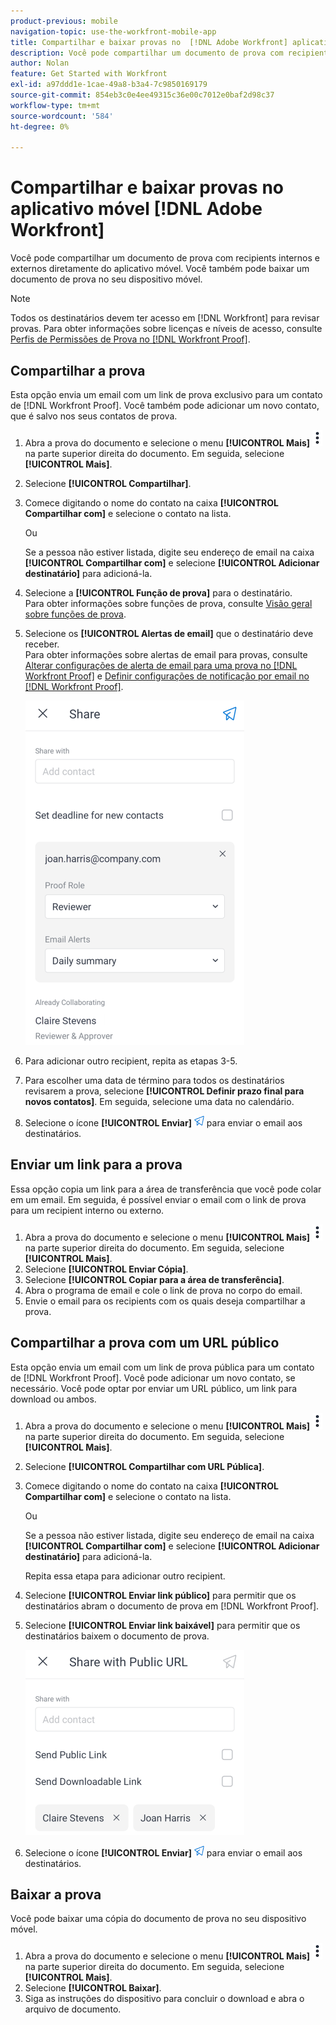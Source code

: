 ```yaml
---
product-previous: mobile
navigation-topic: use-the-workfront-mobile-app
title: Compartilhar e baixar provas no  [!DNL Adobe Workfront] aplicativo móvel
description: Você pode compartilhar um documento de prova com recipients internos e externos diretamente do aplicativo móvel. Você também pode baixar um documento de prova no seu dispositivo móvel.
author: Nolan
feature: Get Started with Workfront
exl-id: a97ddd1e-1cae-49a8-b3a4-7c9850169179
source-git-commit: 854eb3c0e4ee49315c36e00c7012e0baf2d98c37
workflow-type: tm+mt
source-wordcount: '584'
ht-degree: 0%

---
```


# Compartilhar e baixar provas no aplicativo móvel [!DNL Adobe Workfront]

Você pode compartilhar um documento de prova com recipients internos e externos diretamente do aplicativo móvel. Você também pode baixar um documento de prova no seu dispositivo móvel.

>[!NOTE]
>
>Todos os destinatários devem ter acesso em [!DNL Workfront] para revisar provas. Para obter informações sobre licenças e níveis de acesso, consulte [Perfis de Permissões de Prova no [!DNL Workfront Proof]](../../../workfront-proof/wp-acct-admin/account-settings/proof-perm-profiles-in-wp.md).

## Compartilhar a prova

Esta opção envia um email com um link de prova exclusivo para um contato de [!DNL Workfront Proof]. Você também pode adicionar um novo contato, que é salvo nos seus contatos de prova.

1. Abra a prova do documento e selecione o menu **[!UICONTROL Mais]** ![Mais menu](assets/mobile-verticalmoremenu-20x33.png) na parte superior direita do documento. Em seguida, selecione **[!UICONTROL Mais]**.
1. Selecione **[!UICONTROL Compartilhar]**.
1. Comece digitando o nome do contato na caixa **[!UICONTROL Compartilhar com]** e selecione o contato na lista.

   Ou

   Se a pessoa não estiver listada, digite seu endereço de email na caixa **[!UICONTROL Compartilhar com]** e selecione **[!UICONTROL Adicionar destinatário]** para adicioná-la.

1. Selecione a **[!UICONTROL Função de prova]** para o destinatário.\
   Para obter informações sobre funções de prova, consulte [Visão geral sobre funções de prova](../../../review-and-approve-work/proofing/proofing-overview/proof-roles.md).
1. Selecione os **[!UICONTROL Alertas de email]** que o destinatário deve receber.\
   Para obter informações sobre alertas de email para provas, consulte [Alterar configurações de alerta de email para uma prova no [!DNL Workfront Proof]](../../../workfront-proof/wp-emailsntfctns/email-alerts/change-email-alert-settings-wp.md) e [Definir configurações de notificação por email no [!DNL Workfront Proof]](../../../workfront-proof/wp-emailsntfctns/email-alerts/config-email-notification-settings-wp.md).

   ![Compartilhar tela](assets/mobile-shareproof-350x551.png)

1. Para adicionar outro recipient, repita as etapas 3-5.
1. Para escolher uma data de término para todos os destinatários revisarem a prova, selecione **[!UICONTROL Definir prazo final para novos contatos]**. Em seguida, selecione uma data no calendário.
1. Selecione o ícone **[!UICONTROL Enviar]** ![Ícone Enviar](assets/mobile-send-icon-25x26.png) para enviar o email aos destinatários.

## Enviar um link para a prova

Essa opção copia um link para a área de transferência que você pode colar em um email. Em seguida, é possível enviar o email com o link de prova para um recipient interno ou externo.

1. Abra a prova do documento e selecione o menu **[!UICONTROL Mais]** ![Mais menu](assets/mobile-verticalmoremenu-20x33.png) na parte superior direita do documento. Em seguida, selecione **[!UICONTROL Mais]**.
1. Selecione **[!UICONTROL Enviar Cópia]**.
1. Selecione **[!UICONTROL Copiar para a área de transferência]**.
1. Abra o programa de email e cole o link de prova no corpo do email.
1. Envie o email para os recipients com os quais deseja compartilhar a prova.

## Compartilhar a prova com um URL público

Esta opção envia um email com um link de prova pública para um contato de [!DNL Workfront Proof]. Você pode adicionar um novo contato, se necessário. Você pode optar por enviar um URL público, um link para download ou ambos.

1. Abra a prova do documento e selecione o menu **[!UICONTROL Mais]** ![Mais menu](assets/mobile-verticalmoremenu-20x33.png) na parte superior direita do documento. Em seguida, selecione **[!UICONTROL Mais]**.
1. Selecione **[!UICONTROL Compartilhar com URL Pública]**.
1. Comece digitando o nome do contato na caixa **[!UICONTROL Compartilhar com]** e selecione o contato na lista.

   Ou

   Se a pessoa não estiver listada, digite seu endereço de email na caixa **[!UICONTROL Compartilhar com]** e selecione **[!UICONTROL Adicionar destinatário]** para adicioná-la.

   Repita essa etapa para adicionar outro recipient.

1. Selecione **[!UICONTROL Enviar link público]** para permitir que os destinatários abram o documento de prova em [!DNL Workfront Proof].
1. Selecione **[!UICONTROL Enviar link baixável]** para permitir que os destinatários baixem o documento de prova.

   ![[!UICONTROL Compartilhar com a tela de URL pública]](assets/mobile-sharepublicurl-proof-350x296.png)

1. Selecione o ícone **[!UICONTROL Enviar]** ![Ícone Enviar](assets/mobile-send-icon-25x26.png) para enviar o email aos destinatários.

## Baixar a prova

Você pode baixar uma cópia do documento de prova no seu dispositivo móvel.

1. Abra a prova do documento e selecione o menu **[!UICONTROL Mais]** ![Mais menu](assets/mobile-verticalmoremenu-20x33.png) na parte superior direita do documento. Em seguida, selecione **[!UICONTROL Mais]**.
1. Selecione **[!UICONTROL Baixar]**.
1. Siga as instruções do dispositivo para concluir o download e abra o arquivo de documento.

